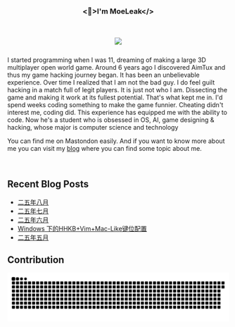 ### <div align="center"> <👀>I'm MoeLeak</>

<h1 align="center">
    <img src="https://readme-typing-svg.herokuapp.com/?font=Righteous&size=35&center=true&vCenter=true&width=500&height=70&duration=4000&lines=Hi+There!+👋;+I'm+MoeLeak;" />
</h1>

I started programming when I was 11, dreaming of making a large 3D multiplayer open world game. Around 6 years ago I discovered AimTux and thus my game hacking journey began. It has been an unbelievable experience. Over time I realized that I am not the bad guy. I do feel guilt hacking in a match full of legit players. It is just not who I am. Dissecting the game and making it work at its fullest potential. That's what kept me in. I'd spend weeks coding something to make the game funnier. Cheating didn't interest me, coding did. This experience has equipped me with the ability to code. Now he's a student who is obsessed in OS, AI, game designing & hacking, whose major is computer science and technology<br>

You can find me on Mastondon easily. And if you want to know more about me you can visit my [blog](https://leak.moe) where you can find some topic about me.
</div>
<br/>

## Recent Blog Posts

<!-- BLOG-POST-LIST:START -->
- [二五年八月](https://leak.moe/2025/08/01/%E4%BA%8C%E4%BA%94%E5%B9%B4%E5%85%AB%E6%9C%88/)
- [二五年七月](https://leak.moe/2025/07/07/%E4%BA%8C%E4%BA%94%E5%B9%B4%E4%B8%83%E6%9C%88/)
- [二五年六月](https://leak.moe/2025/06/14/%E4%BA%8C%E4%BA%94%E5%B9%B4%E5%85%AD%E6%9C%88/)
- [Windows 下的HHKB+Vim+Mac-Like键位配置](https://leak.moe/2025/06/03/Windows-%E4%B8%8B%E7%9A%84HHKB-Vim-Mac-Like%E9%94%AE%E4%BD%8D%E9%85%8D%E7%BD%AE/)
- [二五年五月](https://leak.moe/2025/05/02/%E4%BA%8C%E4%BA%94%E5%B9%B4%E4%BA%94%E6%9C%88/)
<!-- BLOG-POST-LIST:END -->


## Contribution
![](https://raw.githubusercontent.com/MoeLeak/moeleak/output/github-contribution-grid-snake.svg)

